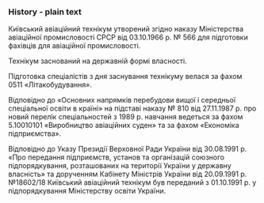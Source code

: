 ### History - plain text

Київський авіаційний технікум утворений згідно наказу Міністерства авіаційної промисловості СРСР від 03.10.1966 р. № 566 для підготовки фахівців для авіаційної промисловості.

Технікум заснований на державній формі власності.

Підготовка спеціалістів з дня заснування технікуму велася за фахом 0511 «Літакобудування».

Відповідно до «Основних напрямків перебудови вищої і середньої спеціальної освіти в країні» на підставі наказу № 810 від 27.11.1987 р. про новий перелік спеціальностей з 1989 р. навчання ведеться за фахом 5.10010101 «Виробництво авіаційних суден» та за фахом «Економіка підприємства».

Відповідно до Указу Президії Верховної Ради України від 30.08.1991 р. «Про передання підприємств, установ та організацій союзного підпорядкування, розташованих на території України у державну власність» та дорученням Кабінету Міністрів України від 20.09.1991 р. №18602/18 Київський авіаційний технікум був переданий з 01.10.1991 р. у підпорядкування Міністерству освіти України.